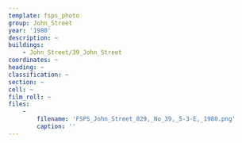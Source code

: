 ```yaml
---
template: fsps_photo
group: John_Street
year: '1980'
description: ~
buildings:
    - John_Street/39_John_Street
coordinates: ~
heading: ~
classification: ~
section: ~
cell: ~
film_roll: ~
files:
    -
        filename: 'FSPS_John_Street_029,_No_39,_5-3-E,_1980.png'
        caption: ''
---
```

